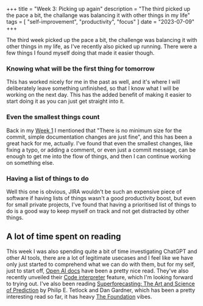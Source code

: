+++
title = "Week 3: Picking up again"
description = "The third picked up the pace a bit, the challange was balancing it with other things in my life"
tags = [
  "self-improvement",
  "productivity",
  "focus"
]
date = "2023-07-09"
+++

The third week picked up the pace a bit, the challenge was balancing it with
other things in my life, as I've recently also picked up running. There were a
few things I found myself doing that made it easier though.

### Knowing what will be the first thing for tomorrow

This has worked nicely for me in the past as well, and it's where I will
deliberately leave something unfinished, so that I know what I will be working
on
the next day. This has the added benefit of making it easier to start doing it
as you can just get straight into it.

### Even the smallest things count

Back in my [Week 1](https://martinovic.blog/posts/week-1-consistent-coding/) I
mentioned that "There is no minimum size for the commit, simple documentation
changes are just fine", and this has been a great hack for me, actually. I've
found that even the smallest changes, like fixing a typo, or adding a comment,
or even just a commit message, can be enough to get me into the flow of things,
and then I can continue working on something else.

### Having a list of things to do

Well this one is obvious, JIRA wouldn't be such an expensive piece of software
if having lists of things wasn't a good productivity boost, but even for small
private projects, I've found that having a prioritised list of things to do is a
good way to keep myself on track and not get distracted by other things.

## A lot of time spent on reading

This week I was also spending quite a bit of time investigating ChatGPT and
other AI tools, there are a lot of legitimate usecases and I feel like we have
only just started to comprehend what we can do with them, but for my self, just
to start off, [Open AI docs](https://platform.openai.com/docs/introduction) have
been a pretty nice read. They've also recently unveiled
their [Code interpreter](https://openai.com/blog/chatgpt-plugins#code-interpreter)
feature, which I'm looking forward to trying out. I've also been reading [Superforecasting: The Art and Science of Prediction](https://en.wikipedia.org/wiki/Superforecasting:_The_Art_and_Science_of_Prediction) by	Philip E. Tetlock and Dan Gardner, which has been a pretty interesting read so far, it has heavy [The Foundation](https://en.wikipedia.org/wiki/Foundation_series) vibes.
